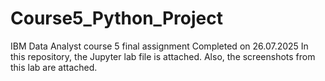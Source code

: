 # Course5_Python_Project
IBM Data Analyst course 5 final assignment
Completed on 26.07.2025
In this repository, the Jupyter lab file is attached.
Also, the screenshots from this lab are attached.
